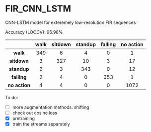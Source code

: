 # FIR_CNN_LSTM
CNN-LSTM model for exteremely low-resolution FIR sequences 

Accuracy (LOOCV): 96.98%

|           | walk | sitdown | standup | falling | no action |
|:---------:|:----:|:-------:|:-------:|:-------:|:---------:|
|    **walk**   |  349 |    6    |    4    |    0    |      1    |
|   **sitdown** |   3  |   327   |    10   |    3    |     17    |
|  **standup**  |   2  |    3    |   343   |    0    |     12    |
|  **falling**  |   2  |    4    |    0    |   353   |     1     |
| **no action** |   4  |    4    |    0    |    0    |    1072   |


To do:

- [ ] more augmentation methods: shifting
- [ ] check out cosine loss
- [x] pretraining
- [x] train the streams separately
